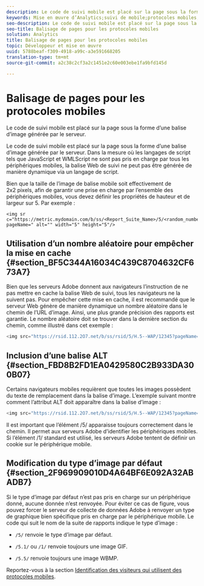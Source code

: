```yaml
---
description: Le code de suivi mobile est placé sur la page sous la forme d’une balise d’image générée par le serveur.
keywords: Mise en œuvre d’Analytics;suivi de mobile;protocoles mobiles;empêcher la mise en cache;balise alternative;type d’image par défaut
seo-description: Le code de suivi mobile est placé sur la page sous la forme d’une balise d’image générée par le serveur.
seo-title: Balisage de pages pour les protocoles mobiles
solution: Analytics
title: Balisage de pages pour les protocoles mobiles
topic: Développeur et mise en œuvre
uuid: 5788beaf-f309-4918-a99c-a3e591668205
translation-type: tm+mt
source-git-commit: a2c38c2cf3a2c1451e2c60e003ebe1fa9bfd145d

---
```



# Balisage de pages pour les protocoles mobiles

Le code de suivi mobile est placé sur la page sous la forme d’une balise d’image générée par le serveur.

Le code de suivi mobile est placé sur la page sous la forme d’une balise d’image générée par le serveur. Dans la mesure où les langages de script tels que JavaScript et WMLScript ne sont pas pris en charge par tous les périphériques mobiles, la balise Web de suivi ne peut pas être générée de manière dynamique via un langage de script.

Bien que la taille de l’image de balise mobile soit effectivement de 2x2 pixels, afin de garantir une prise en charge par l’ensemble des périphériques mobiles, vous devez définir les propriétés de hauteur et de largeur sur 5. Par exemple :

```
<img sr c="https://metric.mydomain.com/b/ss/<Report_Suite_Name>/5/<random_number>?pageName=" alt="" width="5" height="5"/>
```

## Utilisation d’un nombre aléatoire pour empêcher la mise en cache {#section_BF5C344A16034C439C8704632CF673A7}

Bien que les serveurs Adobe donnent aux navigateurs l’instruction de ne pas mettre en cache la balise Web de suivi, tous les navigateurs ne la suivent pas. Pour empêcher cette mise en cache, il est recommandé que le serveur Web génère de manière dynamique un nombre aléatoire dans le chemin de l’URL d’image. Ainsi, une plus grande précision des rapports est garantie. Le nombre aléatoire doit se trouver dans la dernière section du chemin, comme illustré dans cet exemple :

```js
<img src="https://rsid.112.2O7.net/b/ss/rsid/5/H.5--WAP/12345?pageName=" />.
```

## Inclusion d’une balise ALT {#section_FBD8B2FD1EA0429580C2B933DA300B07}

Certains navigateurs mobiles requièrent que toutes les images possèdent du texte de remplacement dans la balise d’image. L’exemple suivant montre comment l’attribut ALT doit apparaître dans la balise d’image :

```js
<img src="https://rsid.112.2O7.net/b/ss/rsid/5/H.5--WAP/12345?pageName=" alt=""/>.
```

Il est important que l’élément /5/ apparaisse toujours correctement dans le chemin. Il permet aux serveurs Adobe d’identifier les périphériques mobiles. Si l’élément /1/ standard est utilisé, les serveurs Adobe tentent de définir un cookie sur le périphérique mobile.

## Modification du type d’image par défaut {#section_2F969909010D4A64BF6E092A32ABADB7}

Si le type d’image par défaut n’est pas pris en charge sur un périphérique donné, aucune donnée n’est renvoyée. Pour éviter ce cas de figure, vous pouvez forcer le serveur de collecte de données Adobe à renvoyer un type de graphique bien spécifique pris en charge par le périphérique mobile. Le code qui suit le nom de la suite de rapports indique le type d’image :

* `/5/` renvoie le type d’image par défaut.
* `/5.1/` ou `/1/` renvoie toujours une image GIF.

* `/5.5/` renvoie toujours une image WBMP.

Reportez-vous à la section [Identification des visiteurs qui utilisent des protocoles mobiles](../../../implement/js-implementation/c-unique-visitors/visid-mobile.md#concept_8C5557634014440AA3588FBB0CF6BB49).
